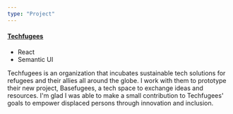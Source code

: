 ```yaml
---
type: "Project"
---
```


<h4>
  <a href="https://techfugees.com" target="_blank">Techfugees</a>
</h4>

<ul class="tags">
  <li class="tag">React</li>
  <li class="tag">Semantic UI</li>
</ul>

Techfugees is an organization that incubates sustainable tech solutions for refugees and their allies all around the globe. I work with them to prototype their new project, Basefugees, a tech space to exchange ideas and resources. I'm glad I was able to make a small contribution to Techfugees' goals to empower displaced persons through innovation and inclusion.